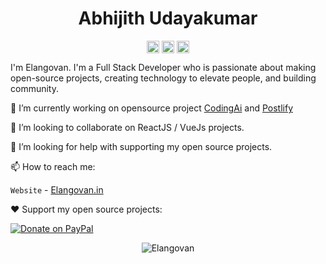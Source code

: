 <p align="center"> <h1 align="center"> Abhijith Udayakumar </h1> </p>
<p align="center">
<a href="https://github.com/Abhijith14" target="_blank"><img align="center" src="https://cdn.jsdelivr.net/npm/simple-icons@3.0.1/icons/github.svg" alt="Abhijith Udayakumar" height="20" width="20" /></a>
<a href="https://twitter.com/AbhijithUdayak1" target="_blank"><img align="center" src="https://cdn.jsdelivr.net/npm/simple-icons@3.0.1/icons/twitter.svg" alt="Abhijith Udayakumar" height="20" width="20" /></a>
<a href="https://createwithbuddy.tech" target="_blank"><img align="center" src="https://cdn.jsdelivr.net/npm/simple-icons@3.0.1/icons/blogger.svg" alt="Abhijith Udayakumar" height="20" width="20" /></a>
</p>

I'm Elangovan. I'm a Full Stack Developer who is passionate about making open-source projects, creating technology to elevate people, and building community.

🔭 I’m currently working on opensource project [CodingAi](https://github.com/10secondsofcode/coding-ai) and [Postlify](https://github.com/elangosundar/postlify)

👯 I’m looking to collaborate on ReactJS / VueJs projects.

🤔 I’m looking for help with supporting my open source projects.

📫 How to reach me:

`Website` - [Elangovan.in](https://elangovan.in)

❤️ Support my open source projects:

[![Donate on PayPal](https://img.shields.io/badge/--paypal?label=PayPal&logo=PayPal&style=social)](https://www.paypal.me/elangosundar)

<!--
**elangosundar/elangosundar** is a ✨ _special_ ✨ repository because its `README.md` (this file) appears on your GitHub profile.

Here are some ideas to get you started:

- 🔭 I’m currently working on ...
- 🌱 I’m currently learning ...
- 👯 I’m looking to collaborate on ...
- 🤔 I’m looking for help with ...
- 💬 Ask me about ...
- 📫 How to reach me: ...
- 😄 Pronouns: ...
- ⚡ Fun fact: ...
-->

<p align="center">
	<img src=https://github-readme-stats.vercel.app/api?username=Abhijith14&show_icons=true alt=Elangovan />
</p>
